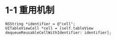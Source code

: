# 1-1 重用机制

```text
NSString *identifier = @"cell";
UITableViewCell *cell = [self.tableView dequeueReusableCellWithIdentifier: identifier];

```




